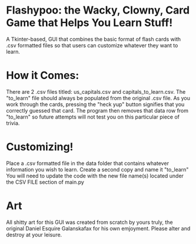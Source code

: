 # Flashypoo: the Wacky, Clowny, Card Game that Helps You Learn Stuff!
A Tkinter-based, GUI that combines the basic format of flash cards with .csv formatted files so that users can customize whatever they want to learn.

# How it Comes:
There are 2 .csv files titled: us_capitals.csv and capitals_to_learn.csv. The "to_learn" file should always be populated from the original .csv file. As you work through the cards, pressing the "heck yup" button signifies that you correctly guessed that card. The program then removes that data row from "to_learn" so future attempts will not test you on this particular piece of trivia.  

# Customizing!
Place a .csv formatted file in the data folder that contains whatever information you wish to learn. Create a second copy and name it "to_learn" You will need to update the code with the new file name(s) located under the CSV FILE section of main.py

# Art
All shitty art for this GUI was created from scratch by yours truly, the original Daniel Esquire Galanskafax for his own emjoyment. Please alter and destroy at your leisure. 

